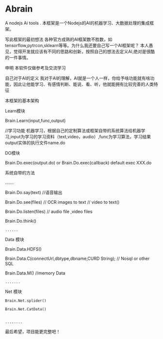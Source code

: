 # Abrain
A nodejs  Ai tools .
本框架是一个Nodejs的AI的机器学习、大数据处理的集成框架。

写此框架的最初想法
 各种官方成熟的AI框架数不胜数，如tensorflow,pytrcon,sklearn等等。为什么我还要自己写一个AI框架呢？
 本人愚见，觉得开发就应该有不同的思路和创新，按照自己的想法去定义AI,绝对是很酷的一件事情。
 
申明
本软件仅做参考及交流学习


自己对于AI的定义
 我对于AI的理解，AI就是一个人一样，你给予啥功能就有啥功能，因此让他能学习、有感情判断、能说、看、听，他就能拥有比较完善的人类特征
 
 
 
 本框架的基本架构
 
   Learn模块
   
   Brain.Learn(input,func,output) 
   
   //学习功能  机器学习，根据自己的定制算法或框架自带的系统算法给机器学习,input为学习的学习资料（text,video，audio）,func为学习算法，学习结果output实体的执行文件name.do
 
   DO模块
   
   Brain.Do.exec(output.do) or Brain.Do.exec(callback) default exec XXX.do
   
   系统自带的方法
   
   .......
   
   Brain.Do.say(text) //语音输出
   
   Brain.Do.see(files) // OCR images to text // video to text()
   
   Brain.Do.listen(files) // audio file ,video files
   
   Brain.Do.think()
   
    ......
   
   Data 模块
   
   Brain.Data.HDFS()
   
   Brain.Data.C(connectUrl,dbtype,dbname,CURD String);
    // Nosql or other SQL
    
   Brain.Data.M() //memory Data
   
    .......
   
   Net 模块
   
    Brain.Net.splider()
    
    Brain.Net.CatData()
    
    
    ........
    
    
   最后希望，项目能更完整吧！
      
 
 
